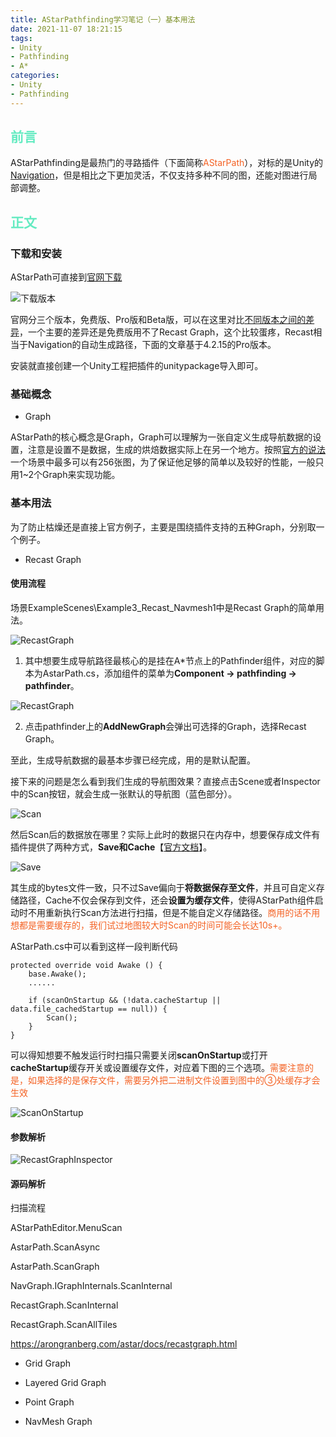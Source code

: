 ```yaml
---
title: AStarPathfinding学习笔记（一）基本用法
date: 2021-11-07 18:21:15
tags:
- Unity
- Pathfinding
- A*
categories:
- Unity
- Pathfinding
---
```


## <font color=#64EBC1>前言</font>

AStarPathfinding是最热门的寻路插件（下面简称<font color=#F46224>AStarPath</font>），对标的是Unity的[Navigation](https://docs.unity.cn/cn/2019.4/Manual/Navigation.html)，但是相比之下更加灵活，不仅支持多种不同的图，还能对图进行局部调整。

## <font color=#64EBC1>正文</font>

### 下载和安装

AStarPath可直接到[官网下载](https://arongranberg.com/astar/download)

![下载版本](下载版本.png)

官网分三个版本，免费版、Pro版和Beta版，可以在这里对比[不同版本之间的差异](https://arongranberg.com/astar/freevspro)，一个主要的差异还是免费版用不了Recast Graph，这个比较蛋疼，Recast相当于Navigation的自动生成路径，下面的文章基于4.2.15的Pro版本。

安装就直接创建一个Unity工程把插件的unitypackage导入即可。

<!-- more -->

### 基础概念

- Graph

AStarPath的核心概念是Graph，Graph可以理解为一张自定义生成导航数据的设置，注意是设置不是数据，生成的烘焙数据实际上在另一个地方。按照[官方的说法](https://arongranberg.com/astar/docs/getstarted.html)一个场景中最多可以有256张图，为了保证他足够的简单以及较好的性能，一般只用1~2个Graph来实现功能。

### 基本用法

为了防止枯燥还是直接上官方例子，主要是围绕插件支持的五种Graph，分别取一个例子。

- Recast Graph

#### 使用流程

场景ExampleScenes\Example3_Recast_Navmesh1中是Recast Graph的简单用法。

![RecastGraph](RecastGraph.png)

1. 其中想要生成导航路径最核心的是挂在A*节点上的Pathfinder组件，对应的脚本为AstarPath.cs，添加组件的菜单为**Component -> pathfinding -> pathfinder**。

![RecastGraph](AddNewGraph.png)

2. 点击pathfinder上的**AddNewGraph**会弹出可选择的Graph，选择Recast Graph。

至此，生成导航数据的最基本步骤已经完成，用的是默认配置。

接下来的问题是怎么看到我们生成的导航图效果？直接点击Scene或者Inspector中的Scan按钮，就会生成一张默认的导航图（蓝色部分）。

![Scan](Scan.png)

然后Scan后的数据放在哪里？实际上此时的数据只在内存中，想要保存成文件有插件提供了两种方式，**Save和Cache**【[官方文档](https://arongranberg.com/astar/docs/saveloadgraphs.html)】。

![Save](Save.png)

其生成的bytes文件一致，只不过Save偏向于**将数据保存至文件**，并且可自定义存储路径，Cache不仅会保存到文件，还会**设置为缓存文件**，使得AStarPath组件启动时不用重新执行Scan方法进行扫描，但是不能自定义存储路径。<font color=#F46224>商用的话不用想都是需要缓存的，我们试过地图较大时Scan的时间可能会长达10s+。</font> 

AStarPath.cs中可以看到这样一段判断代码

```CSharp
protected override void Awake () {
	base.Awake();
	......

	if (scanOnStartup && (!data.cacheStartup || data.file_cachedStartup == null)) {
		Scan();
	}
}
```

可以得知想要不触发运行时扫描只需要关闭**scanOnStartup**或打开**cacheStartup**缓存开关或设置缓存文件，对应着下图的三个选项。<font color=#F46224>需要注意的是，如果选择的是保存文件，需要另外把二进制文件设置到图中的③处缓存才会生效</font>

![ScanOnStartup](ScanOnStartup.png)

#### 参数解析

![RecastGraphInspector](RecastGraphInspector.png)

#### 源码解析

扫描流程

AStarPathEditor.MenuScan

AstarPath.ScanAsync

AstarPath.ScanGraph

NavGraph.IGraphInternals.ScanInternal

RecastGraph.ScanInternal

RecastGraph.ScanAllTiles

https://arongranberg.com/astar/docs/recastgraph.html


- Grid Graph

- Layered Grid Graph

- Point Graph

- NavMesh Graph

